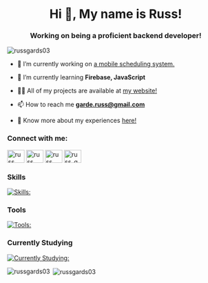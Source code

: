 <h1 align="center">Hi 👋, My name is Russ!</h1>
<h3 align="center">Working on being a proficient backend developer!</h3>

<p align="left"> <img src="https://komarev.com/ghpvc/?username=russgards03&label=Profile%20views&color=0e75b6&style=flat" alt="russgards03" /> </p>

- 🔭 I’m currently working on [a mobile scheduling system.](https://github.com/russgards03/careshift_mobile)

- 🌱 I’m currently learning **Firebase, JavaScript**

- 👨‍💻 All of my projects are available at [my website!](https://gardev.webflow.io)

- 📫 How to reach me **garde.russ@gmail.com**

- 📄 Know more about my experiences [here!](https://drive.google.com/file/d/1ML4-O-4wAZi1pDy1lbqmY4zdrAWLZbTj/view?usp=drive_link)

<h3 align="left">Connect with me:</h3>
<p align="left">
<a href="https://x.com/russ_gardss" target="blank"><img align="center" src="https://raw.githubusercontent.com/rahuldkjain/github-profile-readme-generator/master/src/images/icons/Social/twitter.svg" alt="russ allen garde" height="30" width="40" /></a>
<a href="https://www.linkedin.com/in/russ-allen-garde-57325727a/" target="blank"><img align="center" src="https://raw.githubusercontent.com/rahuldkjain/github-profile-readme-generator/master/src/images/icons/Social/linked-in-alt.svg" alt="russ allen garde" height="30" width="40" /></a>
<a href="https://www.facebook.com/russ.gards" target="blank"><img align="center" src="https://raw.githubusercontent.com/rahuldkjain/github-profile-readme-generator/master/src/images/icons/Social/facebook.svg" alt="russ allen garde" height="30" width="40" /></a>
<a href="https://www.instagram.com/russ_gardss/" target="blank"><img align="center" src="https://raw.githubusercontent.com/rahuldkjain/github-profile-readme-generator/master/src/images/icons/Social/instagram.svg" alt="russ_gardss" height="30" width="40" /></a>
</p>

### Skills
[![Skills:](https://skillicons.dev/icons?i=dart,flutter,html,java,js,mysql,php)](https://skillicons.dev)

### Tools
[![Tools:](https://skillicons.dev/icons?i=discord,figma,github,postman,vscode)](https://skillicons.dev)

### Currently Studying
[![Currently Studying:](https://skillicons.dev/icons?i=firebase,laravel,tailwind,ps,webflow)](https://skillicons.dev) 

<p><img align="left" src="https://github-readme-stats.vercel.app/api/top-langs?username=russgards03&show_icons=true&locale=en&layout=compact" alt="russgards03" /></p>

<p>&nbsp;<img align="center" src="https://github-readme-stats.vercel.app/api?username=russgards03&show_icons=true&locale=en" alt="russgards03" /></p>
